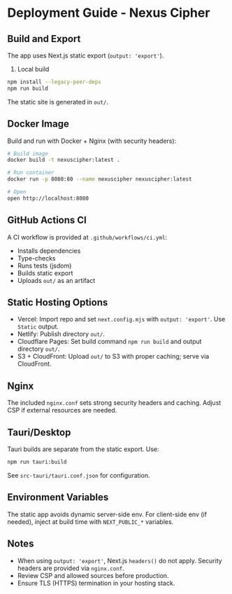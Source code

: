 # Deployment Guide - Nexus Cipher

## Build and Export

The app uses Next.js static export (`output: 'export'`).

1) Local build
```bash
npm install --legacy-peer-deps
npm run build
```
The static site is generated in `out/`.

## Docker Image

Build and run with Docker + Nginx (with security headers):

```bash
# Build image
docker build -t nexuscipher:latest .

# Run container
docker run -p 8080:80 --name nexuscipher nexuscipher:latest

# Open
open http://localhost:8080
```

## GitHub Actions CI

A CI workflow is provided at `.github/workflows/ci.yml`:
- Installs dependencies
- Type-checks
- Runs tests (jsdom)
- Builds static export
- Uploads `out/` as an artifact

## Static Hosting Options

- Vercel: Import repo and set `next.config.mjs` with `output: 'export'`. Use `Static` output.
- Netlify: Publish directory `out/`.
- Cloudflare Pages: Set build command `npm run build` and output directory `out/`.
- S3 + CloudFront: Upload `out/` to S3 with proper caching; serve via CloudFront.

## Nginx

The included `nginx.conf` sets strong security headers and caching. Adjust CSP if external resources are needed.

## Tauri/Desktop

Tauri builds are separate from the static export. Use:
```bash
npm run tauri:build
```
See `src-tauri/tauri.conf.json` for configuration.

## Environment Variables

The static app avoids dynamic server-side env. For client-side env (if needed), inject at build time with `NEXT_PUBLIC_*` variables.

## Notes

- When using `output: 'export'`, Next.js `headers()` do not apply. Security headers are provided via `nginx.conf`.
- Review CSP and allowed sources before production.
- Ensure TLS (HTTPS) termination in your hosting stack.
